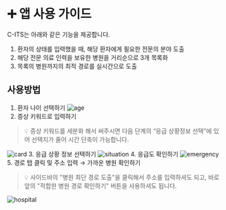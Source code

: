 # ➕ **앱 사용 가이드**
C-ITS는 아래와 같은 기능을 제공합니다.
1. 환자의 상태를 입력했을 때, 해당 환자에게 필요한 전문의 분야 도출
2. 해당 전문 의료 인력을 보유한 병원을 거리순으로 3개 목록화
3. 목록의 병원까지의 최적 경로를 실시간으로 도출

## 사용방법
1. 환자 나이 선택하기
![age](/assets/STEP1_환자나이선택.gif)
2. 증상 키워드로 입력하기   
> 💡 증상 키워드를 세분화 해서 써주시면 다음 단계의 “응급 상황정보 선택”에 있어 선택지가 줄어 시간 단축이 가능합니다.
     
![card](/assets/STEP2_증상키워드입력.gif)
3. 응급 상황 정보 선택하기
![situation](/assets/STEP3.gif)
4. 응급도 확인하기
![emergency](/assets/STEP4.gif)
5. 경로 탭 클릭 및 주소 입력 → 가까운 병원 확인하기   
> 💡 사이드바의 "병원 최단 경로 도출"을 클릭해서 주소를 입력하셔도 되고, 바로 앞의 "적합한 병원 경로 확인하기" 버튼을 사용하셔도 됩니다.
     
![hospital](/assets/STEP5.gif)

